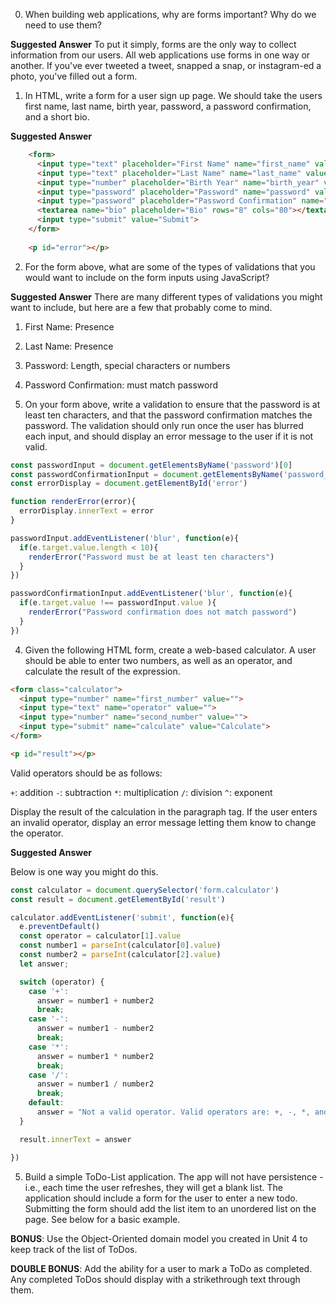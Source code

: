 

0. When building web applications, why are forms important? Why do we need to use them?

**Suggested Answer** To put it simply, forms are the only way to collect information from our users. All web applications use forms in one way or another. If you've ever tweeted a tweet, snapped a snap, or instagram-ed a photo, you've filled out a form.

1. In HTML, write a form for a user sign up page. We should take the users first name, last name, birth year, password, a password confirmation, and a short bio.

**Suggested Answer**

```html
    <form>
      <input type="text" placeholder="First Name" name="first_name" value="">
      <input type="text" placeholder="Last Name" name="last_name" value="">
      <input type="number" placeholder="Birth Year" name="birth_year" value="">
      <input type="password" placeholder="Password" name="password" value="">
      <input type="password" placeholder="Password Confirmation" name="password_confirmation" value="">
      <textarea name="bio" placeholder="Bio" rows="8" cols="80"></textarea>
      <input type="submit" value="Submit">
    </form>
    
    <p id="error"></p>
```

2. For the form above, what are some of the types of validations that you would want to include on the form inputs using JavaScript?

**Suggested Answer** There are many different types of validations you might want to include, but here are a few that probably come to mind.

1. First Name: Presence
2. Last Name: Presence
3. Password: Length, special characters or numbers
4. Password Confirmation: must match password

3. On your form above, write a validation to ensure that the password is at least ten characters, and that the password confirmation matches the password. The validation should only run once the user has blurred each input, and should display an error message to the user if it is not valid.

```javascript
const passwordInput = document.getElementsByName('password')[0]
const passwordConfirmationInput = document.getElementsByName('password_confirmation')[0]
const errorDisplay = document.getElementById('error')

function renderError(error){
  errorDisplay.innerText = error
}

passwordInput.addEventListener('blur', function(e){
  if(e.target.value.length < 10){
    renderError("Password must be at least ten characters")
  }
})

passwordConfirmationInput.addEventListener('blur', function(e){
  if(e.target.value !== passwordInput.value ){
    renderError("Password confirmation does not match password")
  }
})


```

4. Given the following HTML form, create a web-based calculator. A user should be able to enter two numbers, as well as an operator, and calculate the result of the expression.

```html
<form class="calculator">
  <input type="number" name="first_number" value="">
  <input type="text" name="operator" value="">
  <input type="number" name="second_number" value="">
  <input type="submit" name="calculate" value="Calculate">
</form>

<p id="result"></p>
```

Valid operators should be as follows:

`+`: addition
`-`: subtraction
`*`: multiplication
`/`: division
`^`: exponent

Display the result of the calculation in the paragraph tag. If the user enters an invalid operator, display an error message letting them know to change the operator.

**Suggested Answer**

Below is one way you might do this.

```js
const calculator = document.querySelector('form.calculator')
const result = document.getElementById('result')

calculator.addEventListener('submit', function(e){
  e.preventDefault()
  const operator = calculator[1].value
  const number1 = parseInt(calculator[0].value)
  const number2 = parseInt(calculator[2].value)
  let answer;

  switch (operator) {
    case '+':
      answer = number1 + number2
      break;
    case '-':
      answer = number1 - number2
      break;
    case '*':
      answer = number1 * number2
      break;
    case '/':
      answer = number1 / number2
      break;
    default:
      answer = "Not a valid operator. Valid operators are: +, -, *, and /"
  }

  result.innerText = answer

})
```


5. Build a simple ToDo-List application. The app will not have persistence - i.e., each time the user refreshes, they will get a blank list. The application should include a form for the user to enter a new todo. Submitting the form should add the list item to an unordered list on the page. See below for a basic example.

**BONUS**: Use the Object-Oriented domain model you created in Unit 4 to keep track of the list of ToDos.

**DOUBLE BONUS**: Add the ability for a user to mark a ToDo as completed. Any completed ToDos should display with a strikethrough text through them.
